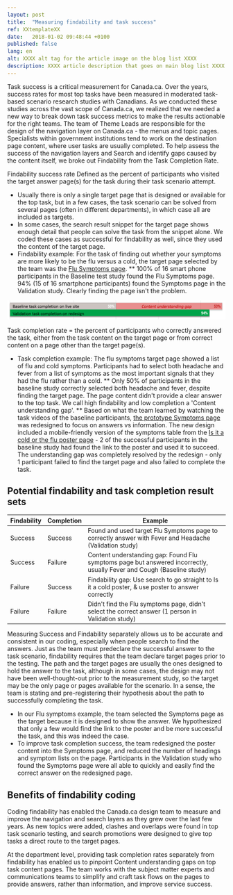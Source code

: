 ```yaml
---
layout: post
title:  "Measuring findability and task success"
ref: XXtemplateXX
date:   2018-01-02 09:48:44 +0100
published: false
lang: en
alt: XXXX alt tag for the article image on the blog list XXXX
description: XXXX article description that goes on main blog list XXXX
---
```

Task success is a critical measurement for Canada.ca. Over the years, success rates for most top tasks have been measured in moderated task-based scenario research studies with Canadians.  As we conducted these studies across the vast scope of Canada.ca, we realized that we needed a new way to break down task success metrics to make the results actionable for the right teams.  The team of Theme Leads are responsible for the design of the navigation layer on Canada.ca - the menus and topic pages. Specialists within government institutions tend to work on the destination page content, where user tasks are usually completed. To help assess the success of the navigation layers and Search and identify gaps caused by the content itself, we broke out Findability from the Task Completion Rate. 

Findability success rate
Defined as the percent of participants who visited the target answer page(s) for the task during their task scenario attempt. 
* Usually there is only a single target page that is designed or available for the top task, but in a few cases, the task scenario can be solved from several pages (often in different departments), in which case all are included as targets. 
* In some cases, the search result snippet for the target page shows enough detail that people can solve the task from the snippet alone. We coded these cases as successful for findability as well, since they used the content of the target page.  
* Findability example: For the task of finding out whether your symptoms are more likely to be the flu versus a cold, the target page selected by the team was the [Flu Symptoms page](https://www.canada.ca/en/public-health/services/diseases/flu-influenza/symptoms-flu-influenza.html).
** 100% of 16 smart phone participants in the Baseline test study found the Flu Symptoms page.  94% (15 of 16 smartphone participants) found the Symptoms page in the Validation study. Clearly finding the page isn't the problem. 

<img class="img-responsive" alt="Chart bars for 100 per cent findability and 50 per cent completion - arrow shows gap of 50%" src="/images/diseases-maladies-immun/Content_gap-en.PNG">

Task completion rate = the percent of participants who correctly answered the task, either from the task content on the target page or from correct content on a page other than the target page(s). 
* Task completion example: The flu symptoms target page showed a list of flu and cold symptoms. Participants had to select both headache and fever from a list of symptoms as the most important signals that they had the flu rather than a cold. 
** Only 50% of participants in the baseline study correctly selected both headache and fever, despite finding the target page. The page content didn't provide a clear answer to the top task. We call high findability and low completion a 'Content understanding gap'. 
** Based on what the team learned by watching the task videos of the baseline participants, [the prototype Symptoms page](https://gc-proto.github.io/health-1/validation/services/diseases/flu-influenza.html) was redesigned to focus on answers vs information. The new design included a mobile-friendly version of the symptoms table from the [Is it a cold or the flu poster page](https://www.canada.ca/en/public-health/services/publications/diseases-conditions/is-it-cold-or-flu.html) - 2 of the successful participants in the baseline study had found the link to the poster and used it to succeed.   The understanding gap was completely resolved by the redesign - only 1 participant failed to find the target page and also failed to complete the task. 

## Potential findability and task completion result sets

Findability | Completion | Example
--- | --- | ---
Success | Success |  Found and used target Flu Symptoms page to correctly answer with Fever and Headache (Validation study)
Success | Failure |  Content understanding gap: Found Flu symptoms page but answered incorrectly, usually Fever and Cough (Baseline study)
Failure | Success |  Findability gap: Use search to go straight to Is it a cold poster, & use poster to answer correctly
Failure | Failure |  Didn't find the Flu symptoms page, didn't select the correct answer (1 person in Validation study)

Measuring Success and Findability separately allows us to be accurate and consistent in our coding, especially when people search to find the answers. Just as the team must predeclare the successful answer to the task scenario, findability requires that the team declare target pages prior to the testing. The path and the target pages are usually the ones designed to hold the answer to the task, although in some cases, the design may not have been well-thought-out prior to the measurement study, so the target may be the only page or pages available for the scenario. In a sense, the team is stating and pre-registering their hypothesis about the path to successfully completing the task.

* In our Flu symptoms example, the team selected the Symptoms page as the target because it is designed to show the answer. We hypothesized that only a few would find the link to the poster and be more successful the task, and this was indeed the case. 
* To improve task completion success, the team redesigned the poster content into the Symptoms page, and reduced the number of headings and symptom lists on the page. Participants in the Validation study who found the Symptoms page were all able to quickly and easily find the correct answer on the redesigned page. 

## Benefits of findability coding

Coding findability has enabled the Canada.ca design team to measure and improve the navigation and search layers as they grew over the last few years. As new topics were added, clashes and overlaps were found in top task scenario testing, and search promotions were designed to give top tasks a direct route to the target pages. 

At the department level, providing task completion rates separately from findability has enabled us to pinpoint Content understanding gaps on top task content pages. The team works with the subject matter experts and communications teams to simplify and craft task flows on the pages to provide answers, rather than information, and improve service success. 

